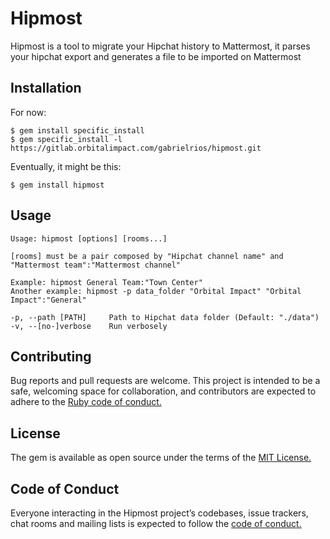 # Hipmost

Hipmost is a tool to migrate your Hipchat history to Mattermost, it
parses your hipchat export and generates a file to be imported on
Mattermost

## Installation

For now:

    $ gem install specific_install
    $ gem specific_install -l https://gitlab.orbitalimpact.com/gabrielrios/hipmost.git

Eventually, it might be this:

    $ gem install hipmost

## Usage

    Usage: hipmost [options] [rooms...]

    [rooms] must be a pair composed by "Hipchat channel name" and "Mattermost team":"Mattermost channel"

    Example: hipmost General Team:"Town Center"
    Another example: hipmost -p data_folder "Orbital Impact" "Orbital Impact":"General"

    -p, --path [PATH]     Path to Hipchat data folder (Default: "./data")
    -v, --[no-]verbose    Run verbosely

## Contributing

Bug reports and pull requests are welcome. This project is intended to be a safe, welcoming space for collaboration, and contributors are expected to adhere to the [Ruby code of conduct.](https://www.ruby-lang.org/en/conduct/)

## License

The gem is available as open source under the terms of the [MIT License.](https://opensource.org/licenses/MIT)

## Code of Conduct

Everyone interacting in the Hipmost project’s codebases, issue trackers, chat rooms and mailing lists is expected to follow the [code of conduct.](https://www.ruby-lang.org/en/conduct/)
